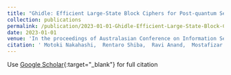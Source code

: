 ```yaml
---
title: "Ghidle: Efficient Large-State Block Ciphers for Post-quantum Security"
collection: publications
permalink: /publication/2023-01-01-Ghidle-Efficient-Large-State-Block-Ciphers-for-Post-quantum-Security
date: 2023-01-01
venue: 'In the proceedings of Australasian Conference on Information Security and Privacy'
citation: ' Motoki Nakahashi,  Rentaro Shiba,  Ravi Anand,  Mostafizar Rahman,  Kosei Sakamoto,  Fukang Liu,  Takanori Isobe, &quot;Ghidle: Efficient Large-State Block Ciphers for Post-quantum Security.&quot; In the proceedings of Australasian Conference on Information Security and Privacy, 2023.'
---
```

Use [Google Scholar](https://scholar.google.com/scholar?q=Ghidle:+Efficient+Large+State+Block+Ciphers+for+Post+quantum+Security){:target="_blank"} for full citation